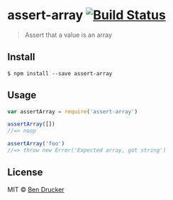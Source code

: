 # assert-array [![Build Status](https://travis-ci.org/bendrucker/assert-array.svg?branch=master)](https://travis-ci.org/bendrucker/assert-array)

> Assert that a value is an array


## Install

```
$ npm install --save assert-array
```


## Usage

```js
var assertArray = require('assert-array')

assertArray([])
//=> noop

assertArray('foo')
//=> throw new Error('Expected array, got string')
```


## License

MIT © [Ben Drucker](http://bendrucker.me)
